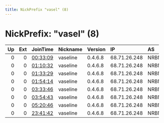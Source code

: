 ```yaml
---
title: NickPrefix "vasel" (8)
---
```


# NickPrefix: "vasel" (8)

|   Up |   Ext | JoinTime                                                                                              | Nickname   | Version   | IP           | AS   | CC   |   ORp |   Dirp | OS   | Contact          |   eFamMembers |
|-----:|------:|:------------------------------------------------------------------------------------------------------|:-----------|:----------|:-------------|:-----|:-----|------:|-------:|:-----|:-----------------|--------------:|
|    0 |     0 | [00:33:09](https://nusenu.github.io/OrNetStats/w/relay/5A9F0F61D1FF8BEBD9BDA0D79CFC5AA56F733E68.html) | vaseline   | 0.4.6.8   | 68.71.26.248 | NRBN | ca   |  9001 |      0 | BSD  | mk17hg@brocku.ca |             1 |
|    0 |     0 | [01:10:32](https://nusenu.github.io/OrNetStats/w/relay/8CE95AD3B4D50E1FA9253AF108A93DC38E551F03.html) | vaseline   | 0.4.6.8   | 68.71.26.248 | NRBN | ca   |  9001 |      0 | BSD  | mk17hg@brocku.ca |             1 |
|    0 |     0 | [01:33:29](https://nusenu.github.io/OrNetStats/w/relay/2AD2E3A8934BCEDC5D7102C0533A12AF25E98945.html) | vaseline   | 0.4.6.8   | 68.71.26.248 | NRBN | ca   |  9001 |      0 | BSD  | mk17hg@brocku.ca |             1 |
|    0 |     0 | [01:54:14](https://nusenu.github.io/OrNetStats/w/relay/C76172FB4F0B0C7BCE467D4D5E9AB4DE95AF6C65.html) | vaseline   | 0.4.6.8   | 68.71.26.248 | NRBN | ca   |  9001 |      0 | BSD  | mk17hg@brocku.ca |             1 |
|    0 |     0 | [03:33:46](https://nusenu.github.io/OrNetStats/w/relay/0A478D3813F25AF0D3183110D4513B7AEF4A00BF.html) | vaseline   | 0.4.6.8   | 68.71.26.248 | NRBN | ca   |  9001 |      0 | BSD  | mk17hg@brocku.ca |             1 |
|    0 |     0 | [03:54:43](https://nusenu.github.io/OrNetStats/w/relay/E4330F9BED88C9EA38D881D1EF60381485079978.html) | vaseline   | 0.4.6.8   | 68.71.26.248 | NRBN | ca   |  9001 |      0 | BSD  | mk17hg@brocku.ca |             1 |
|    0 |     0 | [05:20:46](https://nusenu.github.io/OrNetStats/w/relay/DE3D619C1AEFA45957F18DEE8D2943CB1008E108.html) | vaseline   | 0.4.6.8   | 68.71.26.248 | NRBN | ca   |  9001 |      0 | BSD  | mk17hg@brocku.ca |             1 |
|    0 |     0 | [23:41:42](https://nusenu.github.io/OrNetStats/w/relay/D5FBDFE95A96982688A222B94DEBFA291B673EFC.html) | vaseline   | 0.4.6.8   | 68.71.26.248 | NRBN | ca   |  9001 |      0 | BSD  | mk17hg@brocku.ca |             1 |
